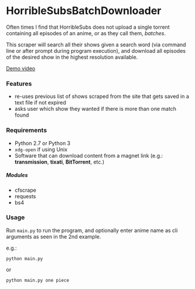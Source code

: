 # HorribleSubsBatchDownloader

Often times I find that HorribleSubs does not upload a single torrent
containing all episodes of an anime, or as they call them, _batches_.

This scraper will search all their shows given a search word (via
command line or after prompt during program execution), and download all
episodes of the desired show in the highest resolution available.

[Demo video](https://www.youtube.com/watch?v=0FqFxD7GCI8&feature=youtu.be)


### Features

* re-uses previous list of shows scraped from the site that gets saved
in a text file if not expired
* asks user which show they wanted if there is more than one match
found


### Requirements

* Python 2.7 or Python 3
* `xdg-open` if using Unix
* Software that can download content from a magnet link (e.g.:
__transmission__, __tixati__, __BitTorrent__, etc.)

##### Modules

* cfscrape
* requests
* bs4


### Usage

Run `main.py` to run the program, and optionally enter anime name
as cli arguments as seen in the 2nd example.

e.g.:

```
python main.py
```

or

```
python main.py one piece
```